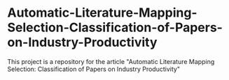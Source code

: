 # Automatic-Literature-Mapping-Selection-Classification-of-Papers-on-Industry-Productivity
This project is a repository for the article "Automatic Literature Mapping Selection: Classification of Papers on Industry Productivity"

